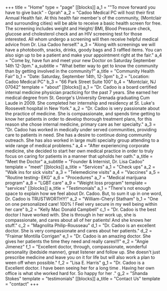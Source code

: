 +++
title = "Home"
type = "page"
[[blocks]]
a_1 = "\"To move forward you have to give back\" - Oprah"
a_2 = "Cadoo Medical PC will host their first Annual Health fair. At this health fair member's of the community, (Montclair and surrounding cities) will be able to receive a basic health screen for free. The screening includes weight and Height/ BMI,  Blood Pressure check, glucose and cholesterol check and an HIV screening test for those interested. All whom undergo a screening will then receive helpful medical advice from Dr. Lisa Cadoo herself."
a_3 = "Along with screenings we will have a photobooth, snacks, drinks, goody bags and 3 raffled items. You can also sign up to be a patient and make your appointment right at the fair."
a_4 = "Come by, have fun and meet your new Doctor on Saturday September 14th 12-3pm."
a_subtitle = "What better way to get to know the community than by getting involved in the community?"
a_title = "Community Health Fair"
b_1 = "Date: Saturday, September 14th, 12-3pm"
b_2 = "Location: Cadoo Medical PC"
b_3 = "66 Park Street Suite 100"
b_4 = "Montclair, NJ 07042"
template = "about"
[[blocks]]
a_1 = "Dr. Cadoo is a board certified internal medicine physician practicing for the past 7 years. She earned her medical degree from St. George's University Grenada graduating Cum Laude in 2009. She completed her internship and residency at St. Luke's Roosevelt hospital in New York."
a_2 = "Dr. Cadoo is very passionate about the practice of medicine. She is compassionate, and spends time getting to know her patients in order to develop thorough treatment plans, for this reason she chose internal medicine, primary care as her specialty."
a_3 = "Dr. Cadoo has worked in medically under served communities, providing care to patients in need. She has a desire to continue doing community outreach. She has also worked in large multi specialty group attending to a wide range of medical problems."
a_4 = "After experiencing corporate medicine, she decided to start her own medical practice in order to truly focus on caring for patients in a manner that upholds her oath."
a_title = "Meet the Doctor"
a_subtitle = "Founder & Internist, Dr. Lisa Cadoo"
template = "meet"
[[blocks]]
a_title = "Services"
a_1 = "Check ups"
a_2 = "Walk ins for sick visits"
a_3 = "Telemedicine visits"
a_4 = "Vaccines"
a_5 = "Routine testing- EKG"
a_6 = "Procedures"
a_7 = "Medical marijuana program"
a_8 = "LGBT care"
a_9 = "Weight loss program"
template = "services"
[[blocks]]
a_title = "Testimonials"
a_1 = "There's not enough space to explain how we feel about Dr. Cadoo. But, to sum it up in one word, Dr. Cadoo is TRUSTWORTHY!"
a_2 = "William-Cheryl Statham"
b_1 = "One on one personalized care! 100% ! Feel very secure in my well being within her care"
b_2 = "Kelly Mac Donald Campbell"
c_1 = "Dr. Cadoo is the best doctor I have worked with. She is through in her work up, she is compassionate, and cares about all of her patients! And she knows her stuff."
c_2 = "Magnolita Philip-Rousseau"
d_1 = "Dr. Cadoo is an excellent doctor. She is very compassionate and cares about her patients."
d_2 = "Fraimar Montilla Corrigan"
e_1 = "Dr. Cadoo is an amazing doctor. She gives her patients the time they need and really cares!!!"
e_2 = "Angie Jimenez"
f_1 = "Excellent doctor, through, compassionate, wonderful personality (bedside manner), great listener and follow up. She doesn't just prescribe medicine and leave you on it for life but will also work a plan to ween off when possible."
f_2 = "Lisa E. Harris"
g_1 = "Dr. Cadoo is a Excellent doctor. I have been seeing her for a long time . Having her own office is what she worked hard for. So happy for her ."
g_2 = "Shanda Stokes"
template = "testimonials"
[[blocks]]
a_title = "Contact Us"
template = "contact"
+++
